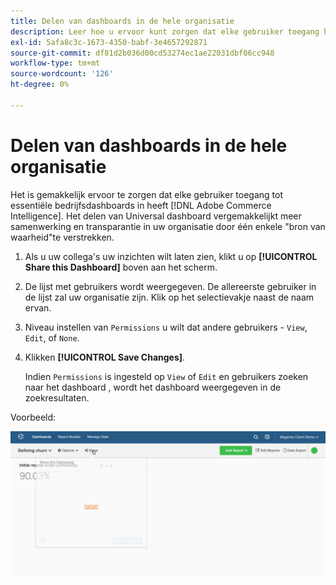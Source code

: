 ```yaml
---
title: Delen van dashboards in de hele organisatie
description: Leer hoe u ervoor kunt zorgen dat elke gebruiker toegang heeft tot essentiële zakelijke dashboards in [!DNL Commerce Intelligence].
exl-id: 5afa8c3c-1673-4350-babf-3e4657292871
source-git-commit: df81d2b036d00cd53274ec1ae22031dbf06cc948
workflow-type: tm+mt
source-wordcount: '126'
ht-degree: 0%

---
```


# Delen van dashboards in de hele organisatie

Het is gemakkelijk ervoor te zorgen dat elke gebruiker toegang tot essentiële bedrijfsdashboards in heeft [!DNL Adobe Commerce Intelligence]. Het delen van Universal dashboard vergemakkelijkt meer samenwerking en transparantie in uw organisatie door één enkele &quot;bron van waarheid&quot;te verstrekken.

1. Als u uw collega&#39;s uw inzichten wilt laten zien, klikt u op **[!UICONTROL Share this Dashboard]** boven aan het scherm.

1. De lijst met gebruikers wordt weergegeven. De allereerste gebruiker in de lijst zal uw organisatie zijn. Klik op het selectievakje naast de naam ervan.

1. Niveau instellen van `Permissions` u wilt dat andere gebruikers - `View`, `Edit`, of `None`.

1. Klikken **[!UICONTROL Save Changes]**.

   Indien `Permissions` is ingesteld op `View` of `Edit` en gebruikers zoeken naar het dashboard , wordt het dashboard weergegeven in de zoekresultaten.

Voorbeeld:

![deeldashboard](../../assets/share.gif)<!--{: width="675" height="311"}-->
